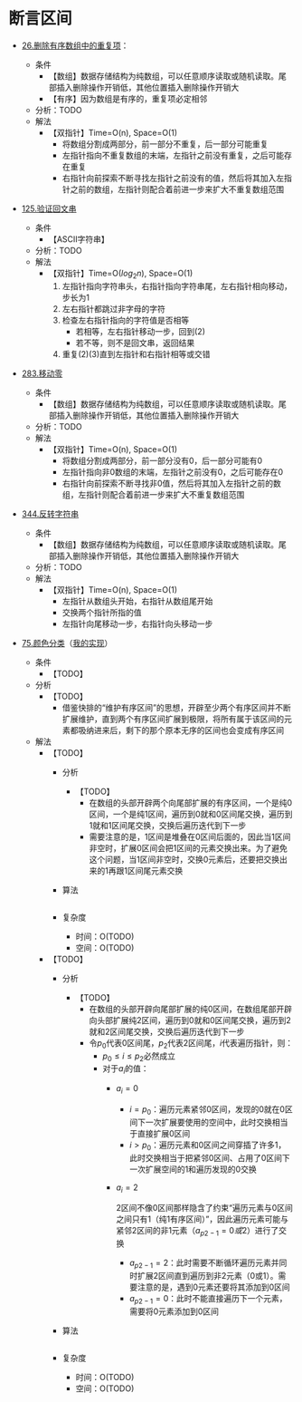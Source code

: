 # 断言区间

- [26.删除有序数组中的重复项](questions/accepted/26.删除有序数组中的重复项.rs)：
  - 条件
    - 【数组】数据存储结构为纯数组，可以任意顺序读取或随机读取。尾部插入删除操作开销低，其他位置插入删除操作开销大
    - 【有序】因为数组是有序的，重复项必定相邻
  - 分析：TODO
  - 解法
    - 【双指针】Time=O(n), Space=O(1)
      - 将数组分割成两部分，前一部分不重复，后一部分可能重复
      - 左指针指向不重复数组的末端，左指针之前没有重复，之后可能存在重复
      - 右指针向前探索不断寻找左指针之前没有的值，然后将其加入左指针之前的数组，左指针则配合着前进一步来扩大不重复数组范围

- [125.验证回文串](questions/accepted/125.验证回文串.rs)
  - 条件
    - 【ASCII字符串】
  - 分析：TODO
  - 解法
    - 【双指针】Time=O($log_2n$), Space=O(1)
      1. 左指针指向字符串头，右指针指向字符串尾，左右指针相向移动，步长为1
      1. 左右指针都跳过非字母的字符
      1. 检查左右指针指向的字符值是否相等
         - 若相等，左右指针移动一步，回到(2)
         - 若不等，则不是回文串，返回结果
      1. 重复(2)(3)直到左指针和右指针相等或交错

- [283.移动零](questions/accepted/283.移动零.rs)
  - 条件
    - 【数组】数据存储结构为纯数组，可以任意顺序读取或随机读取。尾部插入删除操作开销低，其他位置插入删除操作开销大
  - 分析：TODO
  - 解法
    - 【双指针】Time=O(n), Space=O(1)
      - 将数组分割成两部分，前一部分没有0，后一部分可能有0
      - 左指针指向非0数组的末端，左指针之前没有0，之后可能存在0
      - 右指针向前探索不断寻找非0值，然后将其加入左指针之前的数组，左指针则配合着前进一步来扩大不重复数组范围

- [344.反转字符串](questions/accepted/344.反转字符串.rs)
  - 条件
    - 【数组】数据存储结构为纯数组，可以任意顺序读取或随机读取。尾部插入删除操作开销低，其他位置插入删除操作开销大
  - 分析：TODO
  - 解法
    - 【双指针】Time=O(n), Space=O(1)
      - 左指针从数组头开始，右指针从数组尾开始
      - 交换两个指针所指的值
      - 左指针向尾移动一步，右指针向头移动一步

- [75.颜色分类](https://leetcode-cn.com/problems/sort-colors/)（[我的实现](questions/accepted/75.颜色分类.rs)）
  - 条件
    - 【TODO】
  - 分析
    - 【TODO】
      - 借鉴快排的“维护有序区间”的思想，开辟至少两个有序区间并不断扩展维护，直到两个有序区间扩展到极限，将所有属于该区间的元素都吸纳进来后，剩下的那个原本无序的区间也会变成有序区间
  - 解法
    - 【TODO】
      - 分析
        - 【TODO】
          - 在数组的头部开辟两个向尾部扩展的有序区间，一个是纯0区间，一个是纯1区间，遍历到0就和0区间尾交换，遍历到1就和1区间尾交换，交换后遍历迭代到下一步
          - 需要注意的是，1区间是堆叠在0区间后面的，因此当1区间非空时，扩展0区间会把1区间的元素交换出来。为了避免这个问题，当1区间非空时，交换0元素后，还要把交换出来的1再跟1区间尾元素交换
      - 算法

        ```TODO
        ```

      - 复杂度
        - 时间：O(TODO)
        - 空间：O(TODO)
    - 【TODO】
      - 分析
        - 【TODO】
          - 在数组的头部开辟向尾部扩展的纯0区间，在数组尾部开辟向头部扩展纯2区间，遍历到0就和0区间尾交换，遍历到2就和2区间尾交换，交换后遍历迭代到下一步
          - 令$p_0$代表0区间尾，$p_2$代表2区间尾，$i$代表遍历指针，则：
            - $p_0 \leq i \leq p_2$必然成立
            - 对于$a_i$的值：
              - $a_i = 0$
                - $i = p_0$：遍历元素紧邻0区间，发现的0就在0区间下一次扩展要使用的空间中，此时交换相当于直接扩展0区间
                - $i > p_0$：遍历元素和0区间之间穿插了许多1，此时交换相当于把紧邻0区间、占用了0区间下一次扩展空间的1和遍历发现的0交换
              - $a_i = 2$

                2区间不像0区间那样隐含了约束“遍历元素与0区间之间只有1（纯1有序区间）”，因此遍历元素可能与紧邻2区间的非1元素（$a_{p2-1}=0或2$）进行了交换

                - $a_{p2-1} = 2$：此时需要不断循环遍历元素并同时扩展2区间直到遍历到非2元素（0或1）。需要注意的是，遇到0元素还要将其添加到0区间
                - $a_{p2-1} = 0$：此时不能直接遍历下一个元素，需要将0元素添加到0区间
      - 算法

        ```TODO
        ```

      - 复杂度
        - 时间：O(TODO)
        - 空间：O(TODO)

